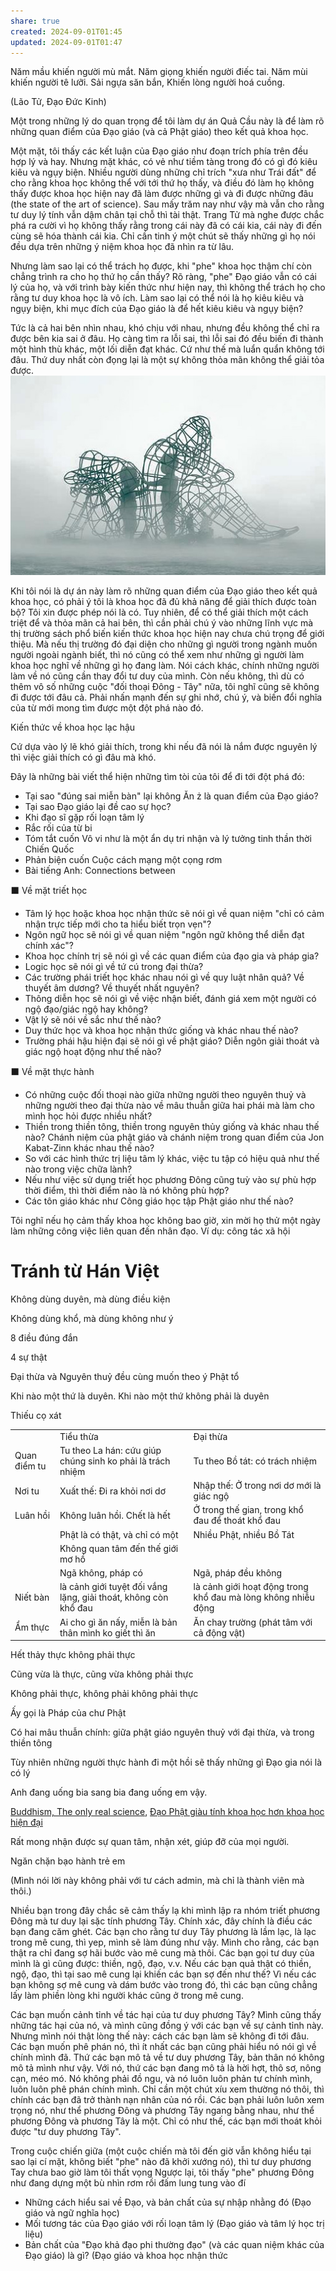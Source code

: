 ```yaml
---
share: true
created: 2024-09-01T01:45
updated: 2024-09-01T01:47
---
```

Năm mầu khiến người mù mắt.
Năm giọng khiến người điếc tai.
Năm mùi khiến người tê lưỡi.
Sải ngựa săn bắn,
Khiến lòng người hoá cuồng.

(Lão Tử, Đạo Đức Kinh)

Một trong những lý do quan trọng để tôi làm dự án Quả Cầu này là để làm rõ những quan điểm của Đạo giáo (và cả Phật giáo) theo kết quả khoa học.

Một mặt, tôi thấy các kết luận của Đạo giáo như đoạn trích phía trên đều hợp lý và hay. Nhưng mặt khác, có vẻ như tiềm tàng trong đó có gì đó kiêu kiêu và ngụy biện. Nhiều người dùng những chỉ trích "xưa như Trái đất" để cho rằng khoa học không thể với tới thứ họ thấy, và điều đó làm họ không thấy được khoa học hiện nay đã làm được những gì và đi được những đâu (the state of the art of science). Sau mấy trăm nay như vậy mà vẫn cho rằng tư duy lý tính vẫn dậm chân tại chỗ thì tài thật. Trang Tử mà nghe được chắc phá ra cười vì họ không thấy rằng trong cái này đã có cái kia, cái này đi đến cùng sẽ hóa thành cái kia. Chỉ cần tinh ý một chút sẽ thấy những gì họ nói đều dựa trên những ý niệm khoa học đã nhìn ra từ lâu.

Nhưng làm sao lại có thể trách họ được, khi "phe" khoa học thậm chí còn chẳng trình ra cho họ thứ họ cần thấy? Rõ ràng, "phe" Đạo giáo vẫn có cái lý của họ, và với trình bày kiến thức như hiện nay, thì không thể trách họ cho rằng tư duy khoa học là vô ích. Làm sao lại có thể nói là họ kiêu kiêu và ngụy biện, khi mục đích của Đạo giáo là để hết kiêu kiêu và ngụy biện?

Tức là cả hai bên nhìn nhau, khó chịu với nhau, nhưng đều không thể chỉ ra được bên kia sai ở đâu. Họ càng tìm ra lỗi sai, thì lỗi sai đó đều biến đi thành một hình thù khác, một lối diễn đạt khác. Cứ như thế mà luẩn quẩn không tới đâu. Thứ duy nhất còn đọng lại là một sự không thỏa mãn không thể giải tỏa được.
![inner-child.jpg](../assets/attachments/inner-child.jpg)

Khi tôi nói là dự án này làm rõ những quan điểm của Đạo giáo theo kết quả khoa học, có phải ý tôi là khoa học đã đủ khả năng để giải thích được toàn bộ? Tôi xin được phép nói là có. Tuy nhiên, để có thể giải thích một cách triệt để và thỏa mãn cả hai bên, thì cần phải chú ý vào những lĩnh vực mà thị trường sách phổ biến kiến thức khoa học hiện nay chưa chú trọng để giới thiệu. Mà nếu thị trường đó đại diện cho những gì người trong ngành muốn người ngoài ngành biết, thì nó cũng có thể xem như những gì người làm khoa học nghĩ về những gì họ đang làm. Nói cách khác, chính những người làm về nó cũng cần thay đổi tư duy của mình. Còn nếu không, thì dù có thêm vô số những cuộc "đối thoại Đông - Tây" nữa, tôi nghĩ cũng sẽ không đi được tới đâu cả. Phải nhấn mạnh đến sự ghi nhớ, chú ý, và biến đổi nghĩa của từ mới mong tìm được một đột phá nào đó.

Kiến thức về khoa học lạc hậu

Cứ dựa vào lý lẽ khó giải thích, trong khi nếu đã nói là nắm được nguyên lý thì việc giải thích có gì đâu mà khó.

Đây là những bài viết thể hiện những tìm tòi của tôi để đi tới đột phá đó:

- Tại sao "đúng sai miễn bàn" lại không Ăn ż là quan điểm của Đạo giáo?
- Tại sao Đạo giáo lại đề cao sự học?
- Khi đạo sĩ gặp rối loạn tâm lý
- Rắc rối của từ bi
- Tóm tắt cuốn Vô vi như là một ẩn dụ tri nhận và lý tưởng tinh thần thời Chiến Quốc
- Phản biện cuốn Cuộc cách mạng một cọng rơm
- Bài tiếng Anh: Connections between

⬛ Về mặt triết học

- Tâm lý học hoặc khoa học nhận thức sẽ nói gì về quan niệm "chỉ có cảm nhận trực tiếp mới cho ta hiểu biết trọn vẹn"?
- Ngôn ngữ học sẽ nói gì về quan niệm "ngôn ngữ không thể diễn đạt chính xác"?
- Khoa học chính trị sẽ nói gì về các quan điểm của đạo gia và pháp gia?
- Logic học sẽ nói gì về tứ cú trong đại thừa?
- Các trường phái triết học khác nhau nói gì về quy luật nhân quả? Về thuyết âm dương? Về thuyết nhất nguyên?
- Thông diễn học sẽ nói gì về việc nhận biết, đánh giá xem một người có ngộ đạo/giác ngộ hay không?
- Vật lý sẽ nói về sắc như thế nào?
- Duy thức học và khoa học nhận thức giống và khác nhau thế nào?
- Trường phái hậu hiện đại sẽ nói gì về phật giáo? Diễn ngôn giải thoát và giác ngộ hoạt động như thế nào?

⬛ Về mặt thực hành

- Có những cuộc đối thoại nào giữa những người theo nguyên thuỷ và những người theo đại thừa nào về mâu thuẫn giữa hai phái mà làm cho mình học hỏi được nhiều nhất?
- Thiền trong thiền tông, thiền trong nguyên thủy giống và khác nhau thế nào? Chánh niệm của phật giáo và chánh niệm trong quan điểm của Jon Kabat-Zinn khác nhau thế nào?
- So với các hình thức trị liệu tâm lý khác, việc tu tập có hiệu quả như thế nào trong việc chữa lành?
- Nếu như việc sử dụng triết học phương Đông cũng tuỳ vào sự phù hợp thời điểm, thì thời điểm nào là nó không phù hợp?
- Các tôn giáo khác như Công giáo học tập Phật giáo như thế nào?

Tôi nghĩ nếu họ cảm thấy khoa học không bao giờ, xin mời họ thử một ngày làm những công việc liên quan đến nhân đạo. Ví dụ: công tác xã hội

# Tránh từ Hán Việt

Không dùng duyên, mà dùng điều kiện

Không dùng khổ, mà dùng không như ý

8 điều đúng đắn

4 sự thật

Đại thừa và Nguyên thuỷ đều cùng muốn theo ý Phật tổ

Khi nào một thứ là duyên. Khi nào một thứ không phải là duyên

Thiếu cọ xát

|   |   |   |
|---|---|---|
||Tiểu thừa|Đại thừa|
|Quan điểm tu|Tu theo La hán: cứu giúp chúng sinh ko phải là trách nhiệm|Tu theo Bồ tát: có trách nhiệm|
|Nơi tu|Xuất thế: Đi ra khỏi nơi dơ|Nhập thế: Ở trong nơi dơ mới là giác ngộ|
|Luân hồi|Không luân hồi. Chết là hết|Ở trong thế gian, trong khổ đau để thoát khổ đau|
||Phật là có thật, và chỉ có một|Nhiều Phật, nhiều Bồ Tát|
||Không quan tâm đến thế giới mơ hồ||
||Ngã không, pháp có|Ngã, pháp đều không|
|Niết bàn|là cảnh giới tuyệt đối vắng lặng, giải thoát, không còn khổ đau|là cảnh giới hoạt động trong khổ đau mà lòng không nhiễu động|
|Ẩm thực|Ai cho gì ăn nấy, miễn là bản thân mình ko giết thì ăn|Ăn chay trường (phát tâm với cả động vật)|

Hết thảy thực không phải thực

Cũng vừa là thực, cũng vừa không phải thực

Không phải thực, không phải không phải thực

Ấy gọi là Pháp của chư Phật

Có hai mâu thuẫn chính: giữa phật giáo nguyên thuỷ với đại thừa, và trong thiền tông

Tùy nhiên những người thực hành đi một hồi sẽ thấy những gì Đạo gia nói là có lý

Anh đang uống bia sang bia đang uống em vậy.

[Buddhism, The only real science](https://www.budsas.org/ebud/ebdha264.htm), [Đạo Phật giàu tính khoa học hơn khoa học hiện đại](https://www.facebook.com/notes/m%E1%BB%97i-tu%E1%BA%A7n-1-c%C3%B4ng-vi%E1%BB%87c/%C4%91%E1%BA%A1o-ph%E1%BA%ADt-gi%C3%A0u-t%C3%ADnh-khoa-h%E1%BB%8Dc-h%C6%A1n-khoa-h%E1%BB%8Dc-hi%E1%BB%87n-%C4%91%E1%BA%A1i/703813189791426)

Rất mong nhận được sự quan tâm, nhận xét, giúp đỡ của mọi người.

Ngăn chặn bạo hành trẻ em

(Mình nói lời này không phải với tư cách admin, mà chỉ là thành viên mà thôi.)

Nhiều bạn trong đây chắc sẽ cảm thấy lạ khi mình lập ra nhóm triết phương Đông mà tư duy lại sặc tính phương Tây. Chính xác, đây chính là điều các bạn đang căm ghét. Các bạn cho rằng tư duy Tây phương là lầm lạc, là lạc trong mê cung, thì yep, mình sẽ làm đúng như vậy. Mình cho rằng, các bạn thật ra chỉ đang sợ hãi bước vào mê cung mà thôi. Các bạn gọi tư duy của mình là gì cũng được: thiền, ngộ, đạo, v.v. Nếu các bạn quả thật có thiền, ngộ, đạo, thì tại sao mê cung lại khiến các bạn sợ đến như thế? Vì nếu các bạn không sợ mê cung và dám bước vào trong đó, thì các bạn cũng chẳng lấy làm phiền lòng khi người khác cũng ở trong mê cung.

Các bạn muốn cảnh tỉnh về tác hại của tư duy phương Tây? Mình cũng thấy những tác hại của nó, và mình cũng đồng ý với các bạn về sự cảnh tỉnh này. Nhưng mình nói thật lòng thế này: cách các bạn làm sẽ không đi tới đâu. Các bạn muốn phê phán nó, thì ít nhất các bạn cũng phải hiểu nó nói gì về chính mình đã. Thứ các bạn mô tả về tư duy phương Tây, bản thân nó không mô tả mình như vậy. Với nó, thứ các bạn đang mô tả là hời hợt, thô sơ, nông cạn, méo mó. Nó không phải đồ ngu, và nó luôn luôn phản tư chính mình, luôn luôn phê phán chính mình. Chỉ cần một chút xíu xem thường nó thôi, thì chính các bạn đã trở thành nạn nhân của nó rồi. Các bạn phải luôn luôn xem trọng nó, như thể phương Đông và phương Tây ngang bằng nhau, như thể phương Đông và phương Tây là một. Chỉ có như thế, các bạn mới thoát khỏi được "tư duy phương Tây".

Trong cuộc chiến giữa (một cuộc chiến mà tôi đến giờ vẫn không hiểu tại sao lại cí mặt, không biết "phe" nào đã khởi xướng nó), thì tư duy phương Tay chưa bao giờ làm tôi thất vọng Ngược lại, tôi thấy "phe" phương Đông như đang dựng một bù nhìn rơm rồi đấm lung tung vào đí

- Những cách hiểu sai về Đạo, và bản chất của sự nhập nhằng đó (Đạo giáo và ngữ nghĩa học)
- Mối tương tác của Đạo giáo với rối loạn tâm lý (Đạo giáo và tâm lý học trị liệu)
- Bản chất của "Đạo khả đạo phi thường đạo" (và các quan niệm khác của Đạo giáo) là gì? (Đạo giáo và khoa học nhận thức